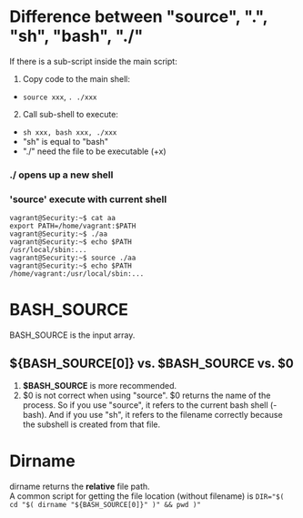 # Difference between "source", ".", "sh", "bash", "./"
If there is a sub-script inside the main script:  
1. Copy code to the main shell:  
* ```source xxx```, ```. ./xxx```  

2. Call sub-shell to execute:  
* ```sh xxx, bash xxx, ./xxx```   
* "sh" is equal to "bash"  
* "./" need the file to be executable (+x)  


### ./ opens up a new shell
### 'source' execute with current shell
```console
vagrant@Security:~$ cat aa
export PATH=/home/vagrant:$PATH
vagrant@Security:~$ ./aa
vagrant@Security:~$ echo $PATH
/usr/local/sbin:...
vagrant@Security:~$ source ./aa
vagrant@Security:~$ echo $PATH
/home/vagrant:/usr/local/sbin:...
```

# BASH_SOURCE
BASH_SOURCE is the input array.  
## ${BASH_SOURCE[0]} vs. $BASH_SOURCE vs. $0
1. __$BASH_SOURCE__ is more recommended.  
2. $0 is not correct when using "source". $0 returns the name of the process. So if you use "source", it refers to the current bash shell (-bash). And if you use "sh", it refers to the filename correctly because the subshell is created from that file.  

# Dirname
dirname returns the __relative__ file path.  
A common script for getting the file location (without filename) is ```DIR="$( cd "$( dirname "${BASH_SOURCE[0]}" )" && pwd )"```
